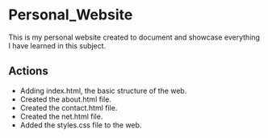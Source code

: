 # Personal_Website

This is my personal website created to document and showcase everything I have learned in this subject.

## Actions
- Adding index.html, the basic structure of the web.
- Created the about.html file.
- Created the contact.html file.
- Created the net.html file.
- Added the styles.css file to the web.
